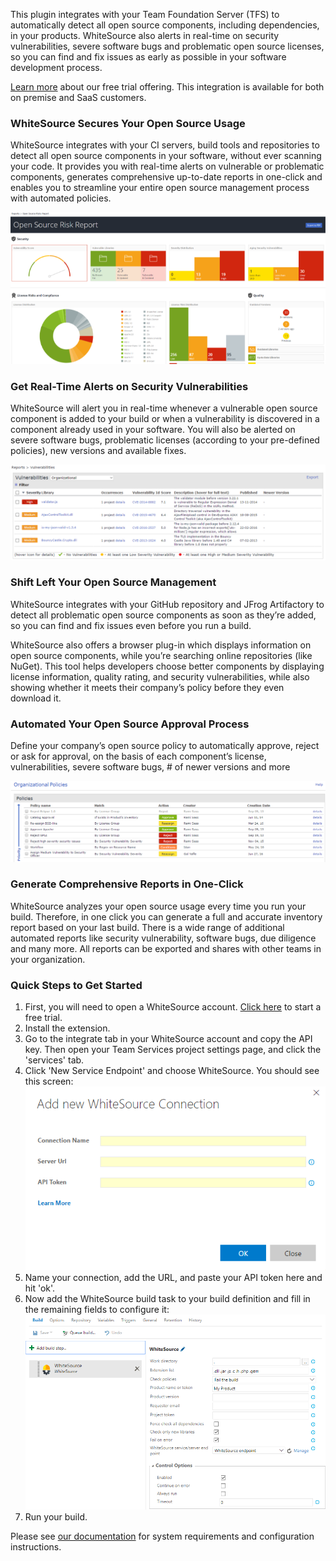 This plugin integrates with your Team Foundation Server (TFS) to automatically detect all open source components, including dependencies, in your products. WhiteSource also alerts in real-time on security vulnerabilities, severe software bugs and problematic open source licenses, so you can find and fix issues as early as possible in your software development process.

[Learn more](http://www.whitesourcesoftware.com/tfs_security/) about our free trial offering. This integration is available for both on premise and SaaS customers.

### WhiteSource Secures Your Open Source Usage

WhiteSource integrates with your CI servers, build tools and repositories to detect all open source components in your software, without ever scanning your code. It provides you with real-time alerts on vulnerable or problematic components, generates comprehensive up-to-date reports in one-click and enables you to streamline your entire open source management process with automated policies.

![risk_report](images/risk_report.png)

### Get Real-Time Alerts on Security Vulnerabilities
WhiteSource will alert you in real-time whenever a vulnerable open source component is added to your build or when a vulnerability is discovered in a component already used in your software. You will also be alerted on severe software bugs, problematic licenses (according to your pre-defined policies), new versions and available fixes.

![TFS_vulnerbility](images/TFS_vulnerbility.png)

### Shift Left Your Open Source Management
WhiteSource integrates with your GitHub repository and JFrog Artifactory to detect all problematic open source components as soon as they’re added, so you can find and fix issues even before you run a build.

WhiteSource also offers a browser plug-in which displays information on open source components, while you’re searching online repositories (like NuGet). This tool helps developers choose better components by displaying license information, quality rating, and security vulnerabilities, while also showing whether it meets their company’s policy before they even download it. 

### Automated Your Open Source Approval Process
Define your company’s open source policy to automatically approve, reject or ask for approval, on the basis of each component’s license, vulnerabilities, severe software bugs, # of newer versions and more

![policies](images/policies.png)

### Generate Comprehensive Reports in One-Click
WhiteSource analyzes your open source usage every time you run your build. Therefore, in one click you can generate a full and accurate inventory report based on your last build. There is a wide range of additional automated reports like security vulnerability, software bugs, due diligence and many more. All reports can be exported and shares with other teams in your organization.

### Quick Steps to Get Started
1. First, you will need to open a WhiteSource account. [Click here](http://www.whitesourcesoftware.com/trial3/) to start a free trial.
2. Install the extension.
3. Go to the integrate tab in your WhiteSource account and copy the API key. Then open your Team Services project settings page, and click the 'services' tab.
4. Click 'New Service Endpoint' and choose WhiteSource. You should see this screen:
![endpoint_connection](images/endpoint_connection.png)
5. Name your connection, add the URL, and paste your API token here and hit 'ok'.
6. Now add the WhiteSource build task to your build definition and fill in the remaining fields to configure it:
![TFS](images/TFS.png)
7. Run your build.

Please see [our documentation](http://docs.whitesourcesoftware.com/display/serviceDocs/Microsoft+TFS+Integration) for system requirements and configuration instructions.


